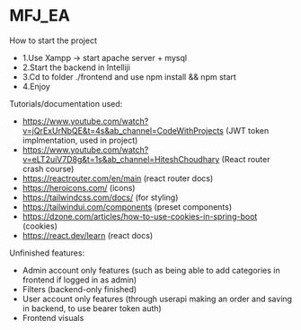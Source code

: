 # MFJ_EA
How to start the project
- 1.Use Xampp -> start apache server + mysql
- 2.Start the backend in Intelliji
- 3.Cd to folder ./frontend and use npm install && npm start
- 4.Enjoy

Tutorials/documentation used:
- https://www.youtube.com/watch?v=jQrExUrNbQE&t=4s&ab_channel=CodeWithProjects (JWT token implmentation, used in project) 
- https://www.youtube.com/watch?v=eLT2uiV7D8g&t=1s&ab_channel=HiteshChoudhary (React router crash course)
- https://reactrouter.com/en/main (react router docs)
- https://heroicons.com/ (icons)
- https://tailwindcss.com/docs/ (for styling)
- https://tailwindui.com/components (preset components)
- https://dzone.com/articles/how-to-use-cookies-in-spring-boot (cookies)
- https://react.dev/learn (react docs)

 Unfinished features:
 - Admin account only features (such as being able to add categories in frontend if logged in as admin)
 - Filters (backend-only finished)
 - User account only features (through userapi making an order and saving in backend, to use bearer token auth)
 - Frontend visuals
